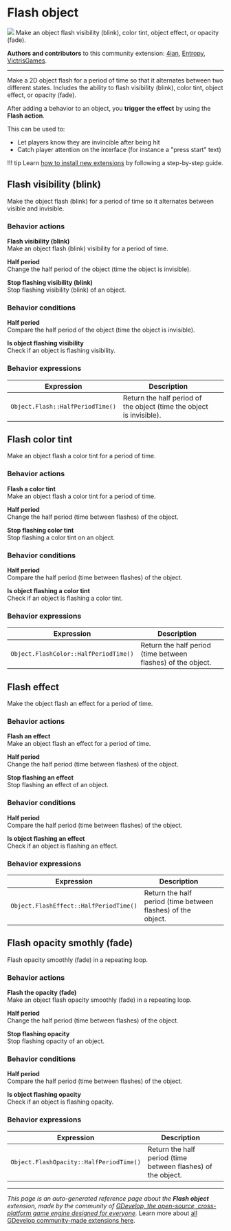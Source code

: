 # Flash object

<img src="https://resources.gdevelop-app.com/assets/Icons/flash-outline.svg" class="extension-icon"></img>
Make an object flash visibility (blink), color tint, object effect, or opacity (fade).

**Authors and contributors** to this community extension: [4ian](https://gd.games/4ian), [Entropy](https://gd.games/Entropy), [VictrisGames](https://gd.games/VictrisGames).

---

Make a 2D object flash for a period of time so that it alternates between two different states.
Includes the ability to flash visibility (blink), color tint, object effect, or opacity (fade).

After adding a behavior to an object, you **trigger the effect** by using the **Flash action**.

This can be used to:

- Let players know they are invincible after being hit
- Catch player attention on the interface (for instance a "press start" text)


!!! tip
    Learn [how to install new extensions](/gdevelop5/extensions/search) by following a step-by-step guide.



## Flash visibility (blink) 

Make the object flash (blink) for a period of time so it alternates between visible and invisible. 

### Behavior actions

**Flash visibility (blink)**  
Make an object flash (blink) visibility for a period of time.

**Half period**  
Change the half period of the object (time the object is invisible).

**Stop flashing visibility (blink)**  
Stop flashing visibility (blink) of an object.

### Behavior conditions

**Half period**  
Compare the half period of the object (time the object is invisible).

**Is object flashing visibility**  
Check if an object is flashing visibility.

### Behavior expressions

| Expression | Description |  |
|-----|-----|-----|
| `Object.Flash::HalfPeriodTime()` | Return the half period of the object (time the object is invisible). ||

## Flash color tint 

Make an object flash a color tint for a period of time. 

### Behavior actions

**Flash a color tint**  
Make an object flash a color tint for a period of time.

**Half period**  
Change the half period (time between flashes) of the object.

**Stop flashing color tint**  
Stop flashing a color tint on an object.

### Behavior conditions

**Half period**  
Compare the half period (time between flashes) of the object.

**Is object flashing a color tint**  
Check if an object is flashing a color tint.

### Behavior expressions

| Expression | Description |  |
|-----|-----|-----|
| `Object.FlashColor::HalfPeriodTime()` | Return the half period (time between flashes) of the object. ||

## Flash effect 

Make the object flash an effect for a period of time. 

### Behavior actions

**Flash an effect**  
Make an object flash an effect for a period of time.

**Half period**  
Change the half period (time between flashes) of the object.

**Stop flashing an effect**  
Stop flashing an effect of an object.

### Behavior conditions

**Half period**  
Compare the half period (time between flashes) of the object.

**Is object flashing an effect**  
Check if an object is flashing an effect.

### Behavior expressions

| Expression | Description |  |
|-----|-----|-----|
| `Object.FlashEffect::HalfPeriodTime()` | Return the half period (time between flashes) of the object. ||

## Flash opacity smothly (fade) 

Flash opacity smoothly (fade) in a repeating loop. 

### Behavior actions

**Flash the opacity (fade)**  
Make an object flash opacity smoothly (fade) in a repeating loop.

**Half period**  
Change the half period (time between flashes) of the object.

**Stop flashing opacity**  
Stop flashing opacity of an object.

### Behavior conditions

**Half period**  
Compare the half period (time between flashes) of the object.

**Is object flashing opacity**  
Check if an object is flashing opacity.

### Behavior expressions

| Expression | Description |  |
|-----|-----|-----|
| `Object.FlashOpacity::HalfPeriodTime()` | Return the half period (time between flashes) of the object. ||


---

*This page is an auto-generated reference page about the **Flash object** extension, made by the community of [GDevelop, the open-source, cross-platform game engine designed for everyone](https://gdevelop.io/).* Learn more about [all GDevelop community-made extensions here](/gdevelop5/extensions).